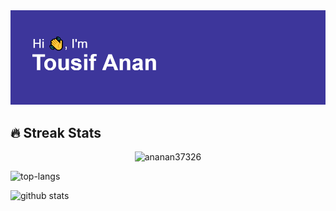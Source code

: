 <!--
### Hi there 👋


**ananan37326/ananan37326** is a ✨ _special_ ✨ repository because its `README.md` (this file) appears on your GitHub profile.

Here are some ideas to get you started:

- 🔭 I’m currently working on ...
- 🌱 I’m currently learning ...
- 👯 I’m looking to collaborate on ...
- 🤔 I’m looking for help with ...
- 💬 Ask me about ...
- 📫 How to reach me: ...
- 😄 Pronouns: ...
- ⚡ Fun fact: ...
-->
<img src = "https://github.com/ananan37326/ananan37326/blob/main/header.png">

<h2>🔥 Streak Stats</h2>

<p align="center">
  <img src="http://github-readme-streak-stats.herokuapp.com?user=ananan37326&theme=gotham" alt="ananan37326" />
</p>


![top-langs](https://github-readme-stats.vercel.app/api/top-langs?username=ananan37326&layout=compact&show_icons=true&theme=radical&hide=yacc,Jupyter%20Notebook&langs_count=12)


![github stats](https://github-readme-stats.vercel.app/api?username=ananan37326&count_private=true&show_icons=true&theme=radical)

